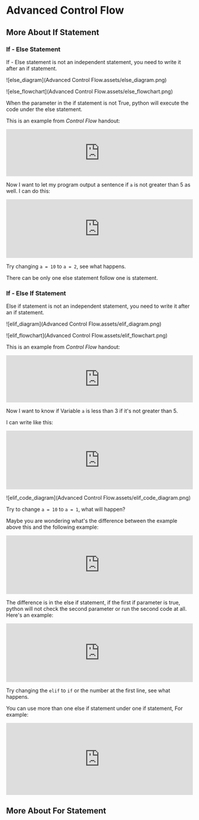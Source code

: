# Advanced Control Flow

## More About If Statement

### If - Else Statement

If - Else statement is not an independent statement, you need to write it after an if statement.

![else_diagram](Advanced Control Flow.assets/else_diagram.png)

![else_flowchart](Advanced Control Flow.assets/else_flowchart.png)

When the parameter in the if statement is not True, python will execute the code under the else statement.

This is an example from *Control Flow* handout:

<iframe src="https://test.pegasis.site/python/editor.html?fileName=1559005466" width="100%" height="127px" frameborder="0" marginwidth="0" marginheight="0" allowfullscreen></iframe>

Now I want to let my program output a sentence if `a` is not greater than 5 as well. I can do this:

<iframe src="https://test.pegasis.site/python/editor.html?fileName=1559123307" width="100%" height="158px" frameborder="0" marginwidth="0" marginheight="0" allowfullscreen></iframe>

Try changing `a = 10` to `a = 2`, see what happens.

There can be only one else statement follow one is statement.

### If - Else If Statement

Else if statement is not an independent statement, you need to write it after an if statement.

![elif_diagram](Advanced Control Flow.assets/elif_diagram.png)

![elif_flowchart](Advanced Control Flow.assets/elif_flowchart.png)

This is an example from *Control Flow* handout:

<iframe src="https://test.pegasis.site/python/editor.html?fileName=1559005466" width="100%" height="127px" frameborder="0" marginwidth="0" marginheight="0" allowfullscreen></iframe>

Now I want to know if Variable `a` is less than 3 if it's not greater than 5.

I can write like this:

<iframe src="https://test.pegasis.site/python/editor.html?fileName=1559121981" width="100%" height="158px" frameborder="0" marginwidth="0" marginheight="0" allowfullscreen></iframe>

![elif_code_diagram](Advanced Control Flow.assets/elif_code_diagram.png)

Try to change `a = 10` to `a = 1`, what will happen?

Maybe you are wondering what's the difference between the example above this and the following example:

<iframe src="https://test.pegasis.site/python/editor.html?fileName=1559122171" width="100%" height="158px" frameborder="0" marginwidth="0" marginheight="0" allowfullscreen></iframe>

The difference is in the else if statement, if the first if parameter is true, python will not check the second parameter or run the second code at all. Here's an example:

<iframe src="https://test.pegasis.site/python/editor.html?fileName=1559122373" width="100%" height="158px" frameborder="0" marginwidth="0" marginheight="0" allowfullscreen></iframe>

Try changing the `elif` to `if` or the number at the first line, see what happens.

You can use more than one else if statement under one if statement, For example:

<iframe src="https://test.pegasis.site/python/editor.html?fileName=1559122608" width="100%" height="194px" frameborder="0" marginwidth="0" marginheight="0" allowfullscreen></iframe>



## More About For Statement